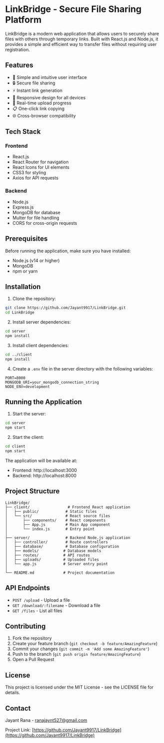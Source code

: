 # LinkBridge - Secure File Sharing Platform

LinkBridge is a modern web application that allows users to securely share files with others through temporary links. Built with React.js and Node.js, it provides a simple and efficient way to transfer files without requiring user registration.

## Features

- 🚀 Simple and intuitive user interface
- 🔒 Secure file sharing
- ⚡ Instant link generation
- 📱 Responsive design for all devices
- 🔄 Real-time upload progress
- 📋 One-click link copying
- 🌐 Cross-browser compatibility

## Tech Stack

### Frontend
- React.js
- React Router for navigation
- React Icons for UI elements
- CSS3 for styling
- Axios for API requests

### Backend
- Node.js
- Express.js
- MongoDB for database
- Multer for file handling
- CORS for cross-origin requests

## Prerequisites

Before running the application, make sure you have installed:
- Node.js (v14 or higher)
- MongoDB
- npm or yarn

## Installation

1. Clone the repository:
```bash
git clone https://github.com/Jayant9917/LinkBridge.git
cd LinkBridge
```

2. Install server dependencies:
```bash
cd server
npm install
```

3. Install client dependencies:
```bash
cd ../client
npm install
```

4. Create a `.env` file in the server directory with the following variables:
```
PORT=8000
MONGODB_URI=your_mongodb_connection_string
NODE_ENV=development
```

## Running the Application

1. Start the server:
```bash
cd server
npm start
```

2. Start the client:
```bash
cd client
npm start
```

The application will be available at:
- Frontend: http://localhost:3000
- Backend: http://localhost:8000

## Project Structure

```
LinkBridge/
├── client/                 # Frontend React application
│   ├── public/            # Static files
│   └── src/               # React source files
│       ├── components/    # React components
│       ├── App.js         # Main App component
│       └── index.js       # Entry point
│
├── server/                # Backend Node.js application
│   ├── controller/        # Route controllers
│   ├── database/          # Database configuration
│   ├── models/           # Database models
│   ├── routes/           # API routes
│   ├── uploads/          # Uploaded files
│   └── app.js            # Server entry point
│
└── README.md             # Project documentation
```

## API Endpoints

- `POST /upload` - Upload a file
- `GET /download/:filename` - Download a file
- `GET /files` - List all files

## Contributing

1. Fork the repository
2. Create your feature branch (`git checkout -b feature/AmazingFeature`)
3. Commit your changes (`git commit -m 'Add some AmazingFeature'`)
4. Push to the branch (`git push origin feature/AmazingFeature`)
5. Open a Pull Request

## License

This project is licensed under the MIT License - see the LICENSE file for details.

## Contact

Jayant Rana - ranajaynt527@gmail.com

Project Link: [https://github.com/Jayant9917/LinkBridge](https://github.com/Jayant9917/LinkBridge)

